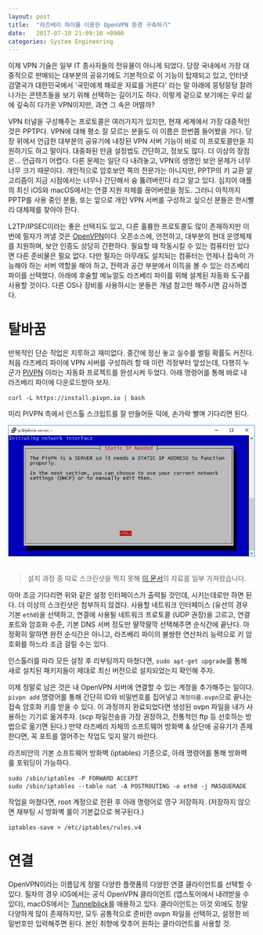 ```yaml
---
layout: post
title:  "라즈베리 파이를 이용한 OpenVPN 환경 구축하기"
date:   2017-07-10 21:09:10 +0900
categories: System Engineering
---
```


이제 VPN 기술은 일부 IT 종사자들의 전유물이 아니게 되었다. 당장 국내에서 가장 대중적으로 판매되는 대부분의 공유기에도 기본적으로 이 기능이 탑재되고 있고, 인터넷 검열국가 대한민국에서 '국민에게 해로운 자료를 거른다' 라는 말 아래에 뭉텅뭉텅 잘려나가는 콘텐츠들을 보기 위해 선택하는 길이기도 하다. 이렇게 겉으로 보기에는 우리 삶에 깊숙히 다가운 VPN이지만, 과연 그 속은 어떨까?

VPN 터널을 구성해주는 프로토콜은 여러가지가 있지만, 현재 세계에서 가장 대중적인 것은 PPTP다. VPN에 대해 평소 잘 모르는 분들도 이 이름은 한번쯤 들어봤을 거다. 당장 위에서 언급한 대부분의 공유기에 내장된 VPN 서버 기능이 바로 이 프로토콜만을 지원하기도 하고 말이다. 대중화된 만큼 설정법도 간단하고, 정보도 많다. 더 이상의 장점은... 언급하기 어렵다. 다른 문제는 일단 다 내려놓고, VPN의 생명인 보안 문제가 너무너무 크기 때문이다. 개인적으로 암호보안 쪽의 전문가는 아니지만, PPTP의 키 교환 알고리즘이 지금 시점에서는 너무나 간단해서 슝 뚫려버린다 라고 알고 있다. 심지어 애플의 최신 iOS와 macOS에서는 연결 지원 자체를 끊어버렸을 정도. 그러니 아직까지 PPTP를 사용 중인 분들, 또는 앞으로 개인 VPN 서버를 구성하고 싶으신 분들은 한시빨리 대체제를 찾아야 한다.

L2TP/IPSEC이라는 좋은 선택지도 있고, 다른 훌륭한 프로토콜도 많이 존재하지만 이번에 필자가 꺼낼 것은 [OpenVPN](https://openvpn.net)이다. 오픈소스에, 안전하고, 대부분의 현대 운영체제를 지원하며, 보안 인증도 상당히 간편하다. 필요할 때 작동시킬 수 있는 컴퓨터만 있다면 다른 준비물은 필요 없다. 다만 필자는 아무래도 설치되는 컴퓨터는 언제나 접속이 가능해야 하는 서버 역할을 해야 하고, 전력과 공간 부분에서 이득을 볼 수 있는 라즈베리 파이를 선택했다. 아래에 후술할 메뉴얼도 라즈베리 파이를 위해 설계된 자동화 도구를 사용할 것이다. 다른 OS나 장비를 사용하시는 분들은 개념 참고만 해주시면 감사하겠다.

탈바꿈
========================

반복적인 단순 작업은 지루하고 재미없다. 중간에 정신 놓고 실수를 벌릴 확률도 커진다. 처음 라즈베리 파이에 VPN 서버를 구성하려 할 때 이런 걱정부터 앞섰는데, 다행히 누군가 [PiVPN](http://www.pivpn.io) 이라는 자동화 프로젝트를 완성시켜 두었다. 아래 명령어를 통해 바로 내 라즈베리 파이에 다운로드받아 보자.

```
curl -L https://install.pivpn.io | bash
```

미리 PiVPN 측에서 인스톨 스크립트를 잘 만들어둔 덕에, 손가락 빨며 기다리면 된다.

<div align="center"><img src="https://github.com/kycfeel/kycfeel.github.io/blob/master/_images/ovpngreetings.png?raw=true"/></div><br>

> 설치 과정 중 따로 스크린샷을 찍지 못해 [이 문서](http://kamilslab.com/2017/01/22/how-to-turn-your-raspberry-pi-into-a-home-vpn-server-using-pivpn/)의 자료를 일부 가져왔습니다.

아마 조금 기다리면 위와 같은 설정 인터페이스가 출력될 것인데, 시키는데로만 하면 된다. 더 이상의 스크린샷은 첨부하지 않겠다. 사용할 네트워크 인터페이스 (유선의 경우 기본 `eth0`)을 선택하고, 연결에 사용될 네트워크 프로토콜 (UDP 권장)을 고르고, 연결 포트와 암호화 수준, 기본 DNS 서버 정도만 딸깍딸깍 선택해주면 순식간에 끝난다. 아 정확히 말하면 완전 순식간은 아니고, 라즈베리 파이의 불쌍한 연산처리 능력으로 키 암호화를 하느라 조금 걸릴 수는 있다.

인스톨러를 따라 모든 설정 후 리부팅까지 마쳤다면, `sudo apt-get upgrade`를 통해 새로 설치된 패키지들이 제대로 최신 버전으로 설치되었는지 확인해 주자.

이제 정말로 남은 것은 내 OpenVPN 서버에 연결할 수 있는 계정을 추가해주는 일이다. `pivpn add` 명령어를 통해 간단히 ID와 비밀번호를 집어넣고 `계정이름.ovpn`으로 끝나는 접속 암호화 키를 받을 수 있다. 이 과정까지 완료되었다면 생성된 ovpn 파일을 내가 사용하는 기기로 옮겨주자. (scp 파일전송을 가장 권장하고, 전통적인 ftp 등 선호하는 방법으로 옮기면 된다.) 만약 라즈베리 자체의 소프트웨어 방화벽 & 상단에 공유기가 존재한다면, 꼭 포트를 열어주는 작업도 잊지 말기 바란다.

라즈비안의 기본 소프트웨어 방화벽 (iptables) 기준으로, 아래 명령어를 통해 방화벽 룰 포워딩이 가능하다.

```
sudo /sbin/iptables -P FORWARD ACCEPT
sudo /sbin/iptables --table nat -A POSTROUTING -o eth0 -j MASQUERADE
```

작업을 마쳤다면, root 계정으로 전환 후 아래 명령어로 영구 저장하자. (저장하지 않으면 재부팅 시 방화벽 룰이 기본값으로 복구된다.)

```
iptables-save > /etc/iptables/rules.v4
```

연결
========================

OpenVPN이라는 이름답게 정말 다양한 플랫폼의 다양한 연결 클라이언트를 선택할 수 있다. 필자의 경우 iOS에서는 공식 OpenVPN 클라이언트 (앱스토어에서 내려받을 수 있다), macOS에서는 [Tunnelblick](https://tunnelblick.net)를 애용하고 있다. 클라이언트는 이것 외에도 정말 다양하게 많이 존재하지만, 모두 공통적으로 준비한 ovpn 파일을 선택하고, 설정한 비밀번호만 입력해주면 된다. 본인 취향에 맞추어 원하는 클라이언트를 사용할 것.
